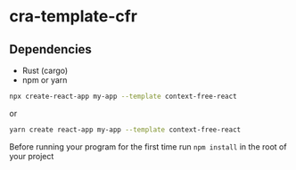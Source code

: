 # cra-template-cfr

## Dependencies

* Rust (cargo)
* npm or yarn

```sh
npx create-react-app my-app --template context-free-react

```
 or

```sh
yarn create react-app my-app --template context-free-react
```

Before running your program for the first time run `npm install` in the root of your project
